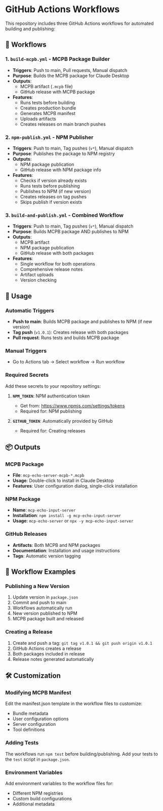 # GitHub Actions Workflows

This repository includes three GitHub Actions workflows for automated building and publishing:

## 🔧 Workflows

### 1. `build-mcpb.yml` - MCPB Package Builder
- **Triggers**: Push to main, Pull requests, Manual dispatch
- **Purpose**: Builds the MCPB package for Claude Desktop
- **Outputs**: 
  - MCPB artifact (`.mcpb` file)
  - GitHub release with MCPB package
- **Features**:
  - Runs tests before building
  - Creates production bundle
  - Generates MCPB manifest
  - Uploads artifacts
  - Creates releases on main branch pushes

### 2. `npm-publish.yml` - NPM Publisher
- **Triggers**: Push to main, Tag pushes (`v*`), Manual dispatch
- **Purpose**: Publishes the package to NPM registry
- **Outputs**:
  - NPM package publication
  - GitHub release with NPM package info
- **Features**:
  - Checks if version already exists
  - Runs tests before publishing
  - Publishes to NPM (if new version)
  - Creates releases on tag pushes
  - Skips publish if version exists

### 3. `build-and-publish.yml` - Combined Workflow
- **Triggers**: Push to main, Tag pushes (`v*`), Manual dispatch
- **Purpose**: Builds MCPB package AND publishes to NPM
- **Outputs**:
  - MCPB artifact
  - NPM package publication
  - GitHub release with both packages
- **Features**:
  - Single workflow for both operations
  - Comprehensive release notes
  - Artifact uploads
  - Version checking

## 🚀 Usage

### Automatic Triggers
- **Push to main**: Builds MCPB package and publishes to NPM (if new version)
- **Tag push** (`v1.0.1`): Creates release with both packages
- **Pull request**: Runs tests and builds MCPB package

### Manual Triggers
- Go to Actions tab → Select workflow → Run workflow

### Required Secrets
Add these secrets to your repository settings:

1. **`NPM_TOKEN`**: NPM authentication token
   - Get from: https://www.npmjs.com/settings/tokens
   - Required for: NPM publishing

2. **`GITHUB_TOKEN`**: Automatically provided by GitHub
   - Required for: Creating releases

## 📦 Outputs

### MCPB Package
- **File**: `mcp-echo-server-mcpb-*.mcpb`
- **Usage**: Double-click to install in Claude Desktop
- **Features**: User configuration dialog, single-click installation

### NPM Package
- **Name**: `mcp-echo-input-server`
- **Installation**: `npm install -g mcp-echo-input-server`
- **Usage**: `mcp-echo-server` or `npx -y mcp-echo-input-server`

### GitHub Releases
- **Artifacts**: Both MCPB and NPM packages
- **Documentation**: Installation and usage instructions
- **Tags**: Automatic version tagging

## 🔄 Workflow Examples

### Publishing a New Version
1. Update version in `package.json`
2. Commit and push to main
3. Workflows automatically run
4. New version published to NPM
5. MCPB package built and released

### Creating a Release
1. Create and push a tag: `git tag v1.0.1 && git push origin v1.0.1`
2. GitHub Actions creates a release
3. Both packages included in release
4. Release notes generated automatically

## 🛠️ Customization

### Modifying MCPB Manifest
Edit the manifest.json template in the workflow files to customize:
- Bundle metadata
- User configuration options
- Server configuration
- Tool definitions

### Adding Tests
The workflows run `npm test` before building/publishing. Add your tests to the `test` script in `package.json`.

### Environment Variables
Add environment variables to the workflow files for:
- Different NPM registries
- Custom build configurations
- Additional metadata
